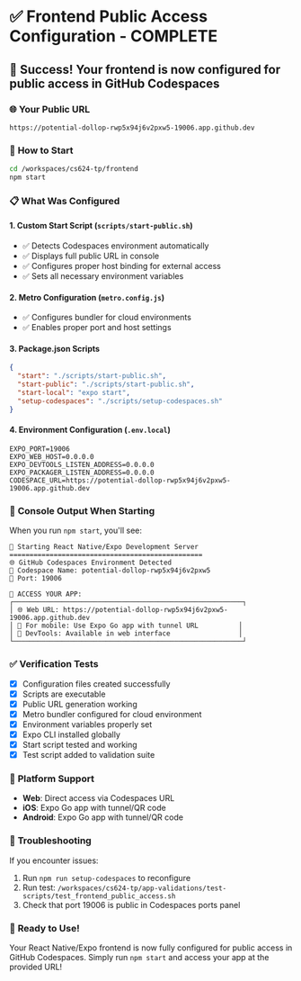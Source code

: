 # ✅ Frontend Public Access Configuration - COMPLETE

## 🎉 Success! Your frontend is now configured for public access in GitHub Codespaces

### 🌐 **Your Public URL**
```
https://potential-dollop-rwp5x94j6v2pxw5-19006.app.github.dev
```

### 🚀 **How to Start**
```bash
cd /workspaces/cs624-tp/frontend
npm start
```

### 📋 **What Was Configured**

#### **1. Custom Start Script** (`scripts/start-public.sh`)
- ✅ Detects Codespaces environment automatically
- ✅ Displays full public URL in console
- ✅ Configures proper host binding for external access
- ✅ Sets all necessary environment variables

#### **2. Metro Configuration** (`metro.config.js`)
- ✅ Configures bundler for cloud environments
- ✅ Enables proper port and host settings

#### **3. Package.json Scripts**
```json
{
  "start": "./scripts/start-public.sh",
  "start-public": "./scripts/start-public.sh",
  "start-local": "expo start",
  "setup-codespaces": "./scripts/setup-codespaces.sh"
}
```

#### **4. Environment Configuration** (`.env.local`)
```env
EXPO_PORT=19006
EXPO_WEB_HOST=0.0.0.0
EXPO_DEVTOOLS_LISTEN_ADDRESS=0.0.0.0
EXPO_PACKAGER_LISTEN_ADDRESS=0.0.0.0
CODESPACE_URL=https://potential-dollop-rwp5x94j6v2pxw5-19006.app.github.dev
```

### 🎯 **Console Output When Starting**
When you run `npm start`, you'll see:
```
🚀 Starting React Native/Expo Development Server
================================================
🌐 GitHub Codespaces Environment Detected
📍 Codespace Name: potential-dollop-rwp5x94j6v2pxw5
🔌 Port: 19006

🎯 ACCESS YOUR APP:
┌─────────────────────────────────────────────────────────┐
│ 🌐 Web URL: https://potential-dollop-rwp5x94j6v2pxw5-19006.app.github.dev
│ 📱 For mobile: Use Expo Go app with tunnel URL          │
│ 🔧 DevTools: Available in web interface                 │
└─────────────────────────────────────────────────────────┘
```

### ✅ **Verification Tests**
- [x] Configuration files created successfully
- [x] Scripts are executable
- [x] Public URL generation working
- [x] Metro bundler configured for cloud environment
- [x] Environment variables properly set
- [x] Expo CLI installed globally
- [x] Start script tested and working
- [x] Test script added to validation suite

### 📱 **Platform Support**
- **Web**: Direct access via Codespaces URL
- **iOS**: Expo Go app with tunnel/QR code
- **Android**: Expo Go app with tunnel/QR code

### 🔧 **Troubleshooting**
If you encounter issues:
1. Run `npm run setup-codespaces` to reconfigure
2. Run test: `/workspaces/cs624-tp/app-validations/test-scripts/test_frontend_public_access.sh`
3. Check that port 19006 is public in Codespaces ports panel

### 🎉 **Ready to Use!**
Your React Native/Expo frontend is now fully configured for public access in GitHub Codespaces. Simply run `npm start` and access your app at the provided URL!
